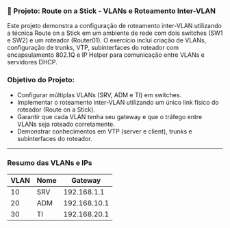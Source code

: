  ### 📂 Projeto: Route on a Stick - VLANs e Roteamento Inter-VLAN

Este projeto demonstra a configuração de roteamento inter-VLAN utilizando a técnica Route on a Stick em um ambiente de rede com dois switches (SW1 e SW2) e um roteador (Router01). O exercício inclui criação de VLANs, configuração de trunks, VTP, subinterfaces do roteador com encapsulamento 802.1Q e IP Helper para comunicação entre VLANs e servidores DHCP.

### Objetivo do Projeto:
- Configurar múltiplas VLANs (SRV, ADM e TI) em switches.
- Implementar o roteamento inter-VLAN utilizando um único link físico do roteador (Route on a Stick).
- Garantir que cada VLAN tenha seu gateway e que o tráfego entre VLANs seja roteado corretamente.
- Demonstrar conhecimentos em VTP (server e client), trunks e subinterfaces do roteador.

---

### Resumo das VLANs e IPs

| VLAN | Nome | Gateway      |
| ---- | ---- | ------------ |
| 10   | SRV  | 192.168.1.1  |
| 20   | ADM  | 192.168.10.1 |
| 30   | TI   | 192.168.20.1 |


